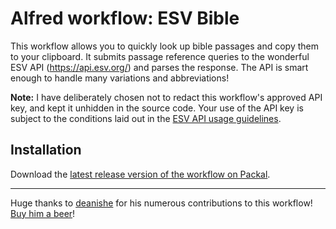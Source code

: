 # Alfred workflow: ESV Bible
This workflow allows you to quickly look up bible passages and copy them to your clipboard. It submits passage reference queries to the wonderful ESV API (https://api.esv.org/) and parses the response. The API is smart enough to handle many variations and abbreviations!

**Note:** I have deliberately chosen not to redact this workflow's approved API key, and kept it unhidden in the source code. Your use of the API key is subject to the conditions laid out in the [ESV API usage guidelines](https://api.esv.org/).

## Installation
Download the [latest release version of the workflow on Packal](http://www.packal.org/workflow/esv-online-bible).

---
Huge thanks to [deanishe](https://www.alfredforum.com/profile/5235-deanishe/) for his numerous contributions to this workflow! [Buy him a beer](https://www.paypal.me/deanishe)!
